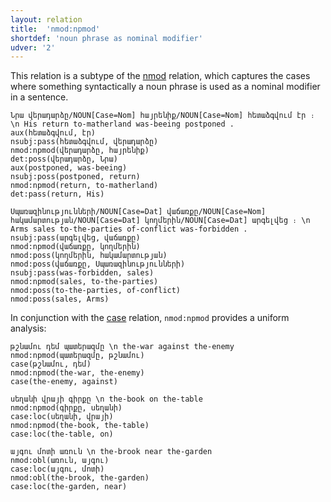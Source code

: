 ```yaml
---
layout: relation
title:  'nmod:npmod'
shortdef: 'noun phrase as nominal modifier'
udver: '2'
---
```


This relation is a subtype of the [nmod]() relation, which captures the cases where something syntactically a noun phrase is used as a nominal modifier in a sentence.

~~~ sdparse
Նրա վերադարձը/NOUN[Case=Nom] հայրենիք/NOUN[Case=Nom] հետաձգվում էր ։ \n His return to-matherland was-beeing postponed .
aux(հետաձգվում, էր)
nsubj:pass(հետաձգվում, վերադարձը)
nmod:npmod(վերադարձը, հայրենիք)
det:poss(վերադարձը, Նրա)
aux(postponed, was-beeing)
nsubj:poss(postponed, return)
nmod:npmod(return, to-matherland)
det:pass(return, His)
~~~

~~~ sdparse
Սպառազինությունների/NOUN[Case=Dat] վաճառքը/NOUN[Case=Nom] հակամարտության/NOUN[Case=Dat] կողմերին/NOUN[Case=Dat] արգելվեց ։ \n Arms sales to-the-parties of-conflict was-forbidden . 
nsubj:pass(արգելվեց, վաճառքը)
nmod:npmod(վաճառքը, կողմերին)
nmod:poss(կողմերին, հակամարտության)
nmod:poss(վաճառքը, Սպառազինությունների)
nsubj:pass(was-forbidden, sales)
nmod:npmod(sales, to-the-parties)
nmod:poss(to-the-parties, of-conflict)
nmod:poss(sales, Arms)
~~~

In conjunction with the [case]() relation, `nmod:npmod` provides a uniform analysis:

~~~ sdparse
թշնամու դեմ պատերազմը \n the-war against the-enemy
nmod:npmod(պատերազմը, թշնամու)
case(թշնամու, դեմ)
nmod:npmod(the-war, the-enemy)
case(the-enemy, against)
~~~

~~~ sdparse
սեղանի վրայի գիրքը \n the-book on the-table
nmod:npmod(գիրքը, սեղանի)
case:loc(սեղանի, վրայի)
nmod:npmod(the-book, the-table)
case:loc(the-table, on)
~~~

~~~ sdparse
այգու մոտի առուն \n the-brook near the-garden
nmod:obl(առուն, այգու)
case:loc(այգու, մոտի)
nmod:obl(the-brook, the-garden)
case:loc(the-garden, near)
~~~
<!-- Interlanguage links updated St lis 3 20:58:59 CET 2021 -->
